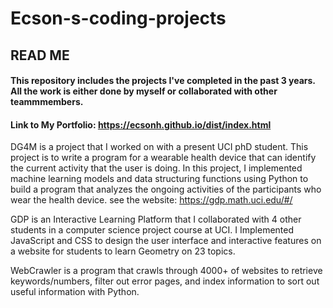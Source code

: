 # Ecson-s-coding-projects
## READ ME
#### This repository includes the projects I've completed in the past 3 years. All the work is either done by myself or collaborated with other teammmembers.
#### Link to My Portfolio: https://ecsonh.github.io/dist/index.html

DG4M is a project that I worked on with a present UCI phD student. This project is to write a program for a wearable health device that can identify the current activity that the user is doing. In this project, I implemented machine learning models and data structuring functions using Python to build a program that analyzes the ongoing activities of the participants who wear the health device. see the website: https://gdp.math.uci.edu/#/

GDP is an Interactive Learning Platform that I collaborated with 4 other students in a computer science project course at UCI. I Implemented JavaScript and CSS to design the user interface and interactive features on a website for students to learn Geometry on 23 topics.

WebCrawler is a program that crawls through 4000+ of websites to retrieve keywords/numbers, filter out error pages, and index information to sort out useful information with Python.
